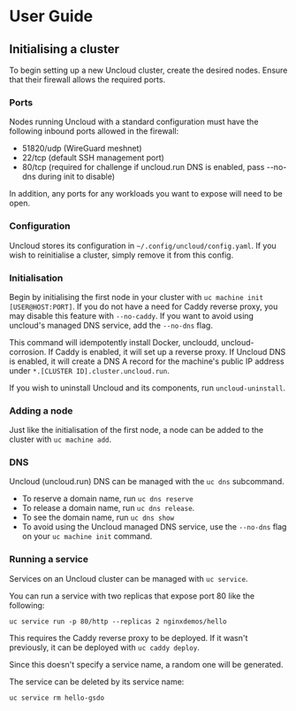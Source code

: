 # User Guide

## Initialising a cluster

To begin setting up a new Uncloud cluster, create the desired nodes. Ensure that their firewall allows the required ports.

### Ports

Nodes running Uncloud with a standard configuration must have the following inbound ports allowed in the firewall:

* 51820/udp (WireGuard meshnet)
* 22/tcp (default SSH management port)
* 80/tcp (required for challenge if uncloud.run DNS is enabled, pass --no-dns during init to disable)

In addition, any ports for any workloads you want to expose will need to be open.

### Configuration

Uncloud stores its configuration in `~/.config/uncloud/config.yaml`. If you wish to reinitialise a cluster, simply remove it from this config.

### Initialisation

Begin by initialising the first node in your cluster with `uc machine init [USER@HOST:PORT]`. If you do not have a need for Caddy reverse proxy, you may disable this feature with `--no-caddy`. If you want to avoid using uncloud's managed DNS service, add the `--no-dns` flag.

This command will idempotently install Docker, uncloudd, uncloud-corrosion. If Caddy is enabled, it will set up a reverse proxy. If Uncloud DNS is enabled, it will create a DNS A record for the machine's public IP address under `*.[CLUSTER ID].cluster.uncloud.run`.

If you wish to uninstall Uncloud and its components, run `uncloud-uninstall`.

### Adding a node

Just like the initialisation of the first node, a node can be added to the cluster with `uc machine add`.

### DNS

Uncloud (uncloud.run) DNS can be managed with the `uc dns` subcommand.

* To reserve a domain name, run `uc dns reserve`
* To release a domain name, run `uc dns release`.
* To see the domain name, run `uc dns show`
* To avoid using the Uncloud managed DNS service, use the `--no-dns` flag on your `uc machine init` command.

### Running a service

Services on an Uncloud cluster can be managed with `uc service`.

You can run a service with two replicas that expose port 80 like the following:

```
uc service run -p 80/http --replicas 2 nginxdemos/hello
```

This requires the Caddy reverse proxy to be deployed. If it wasn't previously, it can be deployed with `uc caddy deploy`.

Since this doesn't specify a service name, a random one will be generated.

The service can be deleted by its service name:

```
uc service rm hello-gsdo
```
